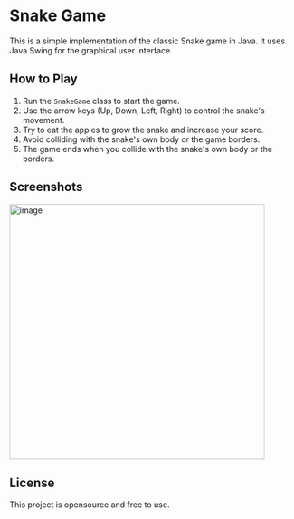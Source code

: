 # Snake Game

This is a simple implementation of the classic Snake game in Java. It uses Java Swing for the graphical user interface.

## How to Play

1. Run the `SnakeGame` class to start the game.
2. Use the arrow keys (Up, Down, Left, Right) to control the snake's movement.
3. Try to eat the apples to grow the snake and increase your score.
4. Avoid colliding with the snake's own body or the game borders.
5. The game ends when you collide with the snake's own body or the borders.

## Screenshots

<img width="451" alt="image" src="https://github.com/pikachu32/snake_java/assets/129439972/7487d829-cf72-4c27-8617-7e69ecd20655">


## License

This project is opensource and free to use.
